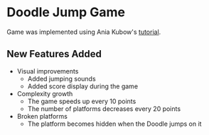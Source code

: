 # Doodle Jump Game

Game was implemented using Ania Kubow's [tutorial](https://www.youtube.com/watch?v=8xPsg6yv7TU&t=114s).

## New Features Added

- Visual improvements
  - Added jumping sounds
  - Added score display during the game
- Complexity growth
  - The game speeds up every 10 points
  - The number of platforms decreases every 20 points
- Broken platforms
  - The platform becomes hidden when the Doodle jumps on it
